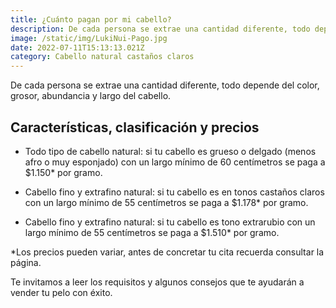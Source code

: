 ```yaml
---
title: ¿Cuánto pagan por mi cabello?
description: De cada persona se extrae una cantidad diferente, todo depende del color, grosor, abundancia y largo del cabello. 
image: /static/img/LukiNui-Pago.jpg
date: 2022-07-11T15:13:13.021Z
category: Cabello natural castaños claros
---
```


De cada persona se extrae una cantidad diferente, todo depende del color, grosor, abundancia y largo del cabello.

## Características, clasificación y precios

- Todo tipo de cabello natural: si tu cabello es grueso o delgado (menos afro o muy esponjado) con un largo mínimo de 60 centímetros se paga a $1.150* por gramo.

- Cabello fino y extrafino natural: si tu cabello es en tonos castaños claros con un largo mínimo de 55 centímetros se paga a $1.178* por gramo.

- Cabello fino y extrafino natural: si tu cabello es tono extrarubio con un largo mínimo de 55 centímetros se paga a $1.510* por gramo.

*Los precios pueden variar, antes de concretar tu cita recuerda consultar la página.
 
Te invitamos a leer los requisitos y algunos consejos que te ayudarán a vender tu pelo con éxito.
